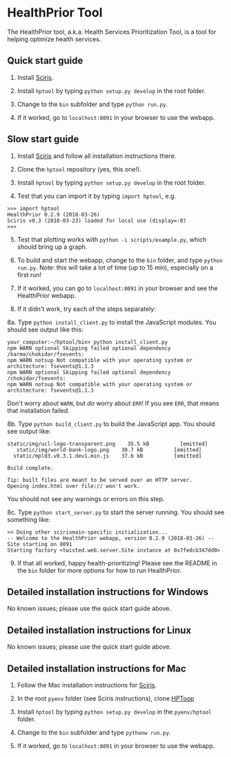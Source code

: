 # HealthPrior Tool

The HealthPrior tool, a.k.a. Health Services Prioritization Tool, is a tool for helping optimize health services.

## Quick start guide

1. Install [Sciris](http://github.com/optimamodel/sciris).

2. Install `hptool` by typing `python setup.py develop` in the root folder.

3. Change to the `bin` subfolder and type `python run.py`.

4. If it worked, go to `localhost:8091` in your browser to use the webapp.

## Slow start guide

1. Install [Sciris](http://github.com/optimamodel/sciris) and follow all installation instructions there.

2. Clone the `hptool` repository (yes, this one!).

3. Install `hptool` by typing `python setup.py develop` in the root folder.

4. Test that you can import it by typing `import hptool`, e.g.
```
>>> import hptool
HealthPrior 0.2.9 (2018-03-26)
Sciris v0.3 (2018-03-23) loaded for local use (display=:0)
>>>
```

5. Test that plotting works with `python -i scripts/example.py`, which should bring up a graph.

6. To build and start the webapp, change to the `bin` folder, and type `python run.py`. Note: this will take a lot of time (up to 15 min), especially on a first run!

7. If it worked, you can go to `localhost:8091` in your browser and see the HealthPrior webapp.

8. If it didn't work, try each of the steps separately:

  8a. Type `python install_client.py` to install the JavaScript modules. You should see output like this:
  ```
  your_computer:~/hptool/bin> python install_client.py
  npm WARN optional Skipping failed optional dependency /karma/chokidar/fsevents:
  npm WARN notsup Not compatible with your operating system or architecture: fsevents@1.1.3
  npm WARN optional Skipping failed optional dependency /chokidar/fsevents:
  npm WARN notsup Not compatible with your operating system or architecture: fsevents@1.1.3
  ```

  Don't worry about `WARN`, but _do_ worry about `ERR`! If you see `ERR`, that means that installation failed.

  8b. Type `python build_client.py` to build the JavaScript app. You should see output like:
  ```
  static/img/ucl-logo-transparent.png    35.5 kB          [emitted]         
     static/img/world-bank-logo.png    30.7 kB          [emitted]         
    static/mpld3.v0.3.1.dev1.min.js    37.6 kB          [emitted]         

  Build complete.

  Tip: built files are meant to be served over an HTTP server.
  Opening index.html over file:// won't work.
  ```
  You should not see any warnings or errors on this step.

  8c. Type `python start_server.py` to start the server running. You should see something like:
  ```
  >> Doing other scirismain-specific initialization...
  -- Welcome to the HealthPrior webapp, version 0.2.9 (2018-03-26) --
  Site starting on 8091
  Starting factory <twisted.web.server.Site instance at 0x7fedcb347dd0>
  ```

9. If that all worked, happy health-prioritizing! Please see the README in the `bin` folder for more options for how to run HealthPrior.

## Detailed installation instructions for Windows

No known issues; please use the quick start guide above.

## Detailed installation instructions for Linux

No known issues; please use the quick start guide above.

## Detailed installation instructions for Mac
1. Follow the Mac installation instructions for [Sciris](http://github.com/optimamodel/sciris).

2. In the root `pyenv` folder (see Sciris instructions), clone [HPToop](https://github.com/optimamodel/hptool.git)

3. Install `hptool` by typing `python setup.py develop` in the `pyenv/hptool` folder.

4. Change to the `bin` subfolder and type `pythonw run.py`.

5. If it worked, go to `localhost:8091` in your browser to use the webapp.
